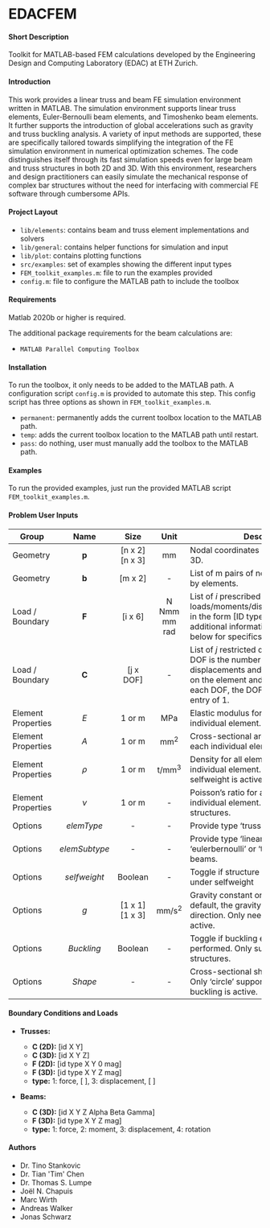 # EDACFEM

#### Short Description

Toolkit for MATLAB-based FEM calculations developed by the Engineering Design and Computing Laboratory (EDAC) at ETH Zurich.

#### Introduction

This work provides a linear truss and beam FE simulation environment written in MATLAB. The simulation environment supports linear truss elements, Euler-Bernoulli beam elements, and Timoshenko beam elements. It further supports the introduction of global accelerations such as gravity and truss buckling analysis. A variety of input methods are supported, these are specifically tailored towards simplifying the integration of the FE simulation environment in numerical optimization schemes. The code distinguishes itself through its fast simulation speeds even for large beam and truss structures in both 2D and 3D. With this environment, researchers and design practitioners can easily simulate the mechanical response of complex bar structures without the need for interfacing with commercial FE software through cumbersome APIs.

#### Project Layout

- `lib/elements`: contains beam and truss element implementations and solvers
- `lib/general`: contains helper functions for simulation and input
- `lib/plot`: contains plotting functions
- `src/examples`: set of examples showing the different input types
- `FEM_toolkit_examples.m`: file to run the examples provided
- `config.m`: file to configure the MATLAB path to include the toolbox

#### Requirements

Matlab 2020b or higher is required.

The additional package requirements for the beam calculations are:
- `MATLAB Parallel Computing Toolbox`

#### Installation

To run the toolbox, it only needs to be added to the MATLAB path. A configuration script `config.m` is provided to automate this step. This config script has three options as shown in `FEM_toolkit_examples.m`. 
- `permanent`: permanently adds the current toolbox location to the MATLAB path.
- `temp`: adds the current toolbox location to the MATLAB path until restart.
- `pass`: do nothing, user must manually add the toolbox to the MATLAB path.

#### Examples

To run the provided examples, just run the provided MATLAB script `FEM_toolkit_examples.m`.

#### Problem User Inputs

| Group | Name | Size | Unit | Description|
|----------|:----------:|:----------:|:----------:|----------|
| Geometry |	**p** |	[n x 2] <br/> [n x 3] |	mm |	Nodal coordinates of *n* nodes in 2D or 3D. |
| Geometry |	**b** |	[m x 2] |	- |	List of m pairs of node IDs connected by elements. |
| Load / Boundary |	**F**	| [i x 6] |	N <br/> Nmm <br/> mm <br/> rad |	List of *i* prescribed loads/moments/displacements/rotations in the form [ID type X Y Z mag]. See additional information in the section below for specifics.|
| Load / Boundary |	**C** |	[j x DOF] |	- |	List of *j* restricted displacements where DOF is the number of possible displacements and rotations dependent on the element and problem setting. For each DOF, the DOF can be fixed with an entry of 1. |
| Element Properties | *E* |	1 or m |	MPa |	Elastic modulus for all elements or each individual element. |
| Element Properties |	*A* |	1 or m |	mm<sup>2</sup> |	Cross-sectional area for all elements or each individual element. |
| Element Properties |	*ρ* |	1 or m |	t/mm<sup>3</sup> |	Density for all elements or each individual element. Only further used if selfweight is active. |
| Element Properties |	*ν* |	1 or m |	- |	Poisson’s ratio for all elements or each individual element. Only used for beam structures. |
| Options |	*elemType* |	- |	- |	Provide type ‘truss’ or type ‘beam’ |
| Options |	*elemSubtype* |	- |	- |	Provide type ‘linear’ for truss and type ‘eulerbernoulli’ or ‘timoshenko’ for beams. |
| Options |	*selfweight* |	Boolean |	- |	Toggle if structure shall be evaluated under selfweight |
| Options |	*g* |	[1 x 1] <br/> [1 x 3] |	mm/s<sup>2</sup> |	Gravity constant or gravity vector. Per default, the gravity points in negative z direction. Only needed if selfweight is active. |
| Options |	*Buckling* |	Boolean |	- |	Toggle if buckling evaluation shall be performed. Only supported for truss structures. |
| Options |	*Shape* |	- |	- |	Cross-sectional shape of the elements. Only ‘circle’ supported. Only needed if buckling is active. |

#### Boundary Conditions and Loads

- **Trusses:**
  - **C (2D):** [id X Y]
  - **C (3D):** [id X Y Z]
  - **F (2D):** [id type X Y 0 mag]
  - **F (3D):** [id type X Y Z mag]
  - **type:** 1: force, [&nbsp;], 3: displacement, [&nbsp;]

- **Beams:**
  - **C (3D):** [id X Y Z Alpha Beta Gamma] 
  - **F (3D):** [id type X Y Z mag]
  - **type:** 1: force, 2: moment, 3: displacement, 4: rotation

#### Authors

- Dr. Tino Stankovic 
- Dr. Tian 'Tim' Chen
- Dr. Thomas S. Lumpe 
- Joël N. Chapuis 
- Marc Wirth
- Andreas Walker
- Jonas Schwarz